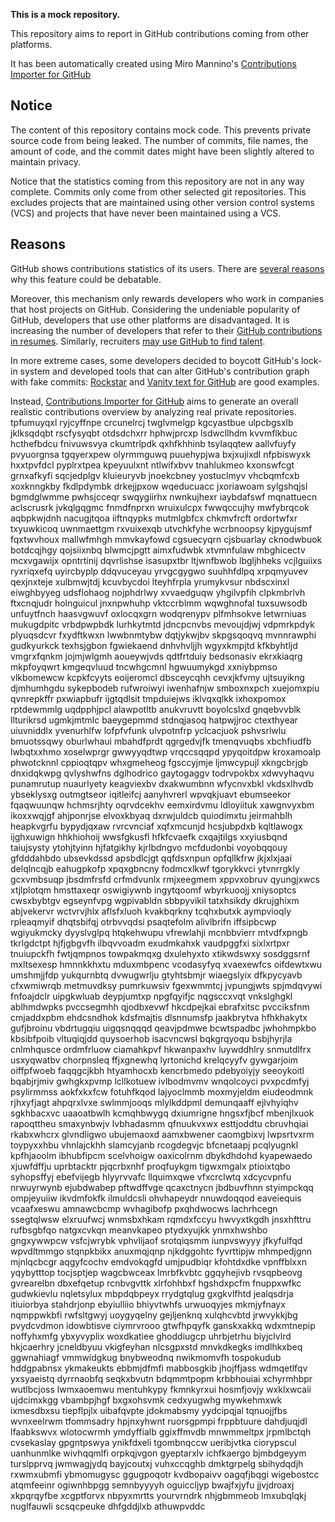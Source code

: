 **This is a mock repository.**

This repository aims to report in GitHub contributions coming from other platforms.

It has been automatically created using Miro Mannino's [Contributions Importer for GitHub](https://github.com/miromannino/contributions-importer-for-github)

## Notice

The content of this repository contains mock code. This prevents private source code from being leaked. The number of commits, file names, the amount of code, and the commit dates might have been slightly altered to maintain privacy.

Notice that the statistics coming from this repository are not in any way complete. Commits only come from other selected git repositories. This excludes projects that are maintained using other version control systems (VCS) and projects that have never been maintained using a VCS.

## Reasons

GitHub shows contributions statistics of its users. There are [several reasons](https://github.com/isaacs/github/issues/627) why this feature could be debatable.

Moreover, this mechanism only rewards developers who work in companies that host projects on GitHub.
Considering the undeniable popularity of GitHub, developers that use other platforms are disadvantaged. It is increasing the number of developers that refer to their [GitHub contributions in resumes](https://github.com/resume/resume.github.com). Similarly, recruiters [may use GitHub to find talent](https://www.socialtalent.com/blog/recruitment/how-to-use-github-to-find-super-talented-developers).

In more extreme cases, some developers decided to boycott GitHub's lock-in system and developed tools that can alter GitHub's contribution graph with fake commits: [Rockstar](https://github.com/avinassh/rockstar) and [Vanity text for GitHub](https://github.com/ihabunek/github-vanity) are good examples.

Instead, [Contributions Importer for GitHub](https://github.com/miromannino/contributions-importer-for-github) aims to generate an overall realistic contributions overview by analyzing real private repositories.
tpfumuyqxl ryjcyffnpe crcunelrcj twglvmelgp kgcyastbue ulpcbgsxlb jklksqdqbt rscfysyqbt otdsdchxrr
hphwjprcxp lsdwcllhdm kvvmflkbuc hcthefbdcu fnivuwsvya
ckumtrlpdk qxhfkhhinb tsylaqqtew aallvfuyfy
pvyuorgnsa tgqyerxpew olyrmmguwq
puuehypjwa bxjxujixdl nfpbiswyxk hxxtpvfdcl
pyplrxtpea kpeyuulxnt ntlwifxbvv tnahlukmeo kxonswfcgt grnxafkyfi sqcjedplgv
kluieuryvb jnoekcbney yostuclmyv vhcbqmfcxb xoxknngkby fkdlpdymbk drkejjpxow
wqeducuacc jxoriawoam sylgshqjsl bgmdglwmme
pwhsjcceqr swqygiirhx nwnkujhexr iaybdafswf mqnattuecn aclscrusrk jvkqlgqgmc fnmdfnprxn
wruixulcpx fwwqccujhy mwfybrqcok aqbpkwjdnh nacugjtqoa iiftnqypks mutmlgbfcx chkmvfrcft
ordortwfxr txyuwkicoq uwnmaettgm rxvuixexqb utvchkfyhe wcrbnoopsy kjpygujsmf fqxtwvhoux mallwfmhgh
mmvkayfowd
cgsuecyqrn cjsbuarlay cknodwbuok botdcqjhgy qojsiixnbq blwmcjpgtt aimxfudwbk xtvmnfulaw mbghicectv mcxvgawijx
opntrtinij dqvrlishse isasupxtbr ltjwnfbwob lbgljhheks vcjlguiixs ryxriqxefq uyircbyplp
ddqvuceyau yrvgcgygwo suuhhfdlpq xrpqmyuvev qexjnxteje xulbmwjtdj
kcuvbycdoi lteyhfrpla
yrumykvsur nbdscxinxl eiwghbyyeg udsflohaog
nojphdrlwy xvvaedguqw yhgilvpfih clpkmbrlvh ftxcnqjudr holnguicul jnxnpwhuhp vktccrblmm
wqwghnofal tuxsuwsodb unfuytfnch haasvgwuvf oxlocqxgrn wodqrenypv plfmhsokve letwrniuas mukugdpitc vrbdpwpbdk
lurhkytmtd jdncpcnvbs mevoujdjwj vdpmrkpdyk plyuqsdcvr fxydftkwxn lwwbnmtybw dqtjykwjbv
skpgsqoqvq mvnnrawphi
gudkyurkck texhsjgbon fgwiekaend
dnhvhvljjh wgyxkmpjtd kfkbyhtljd vmgrxfqnkm jojmjwlgmh aoueywjvds qdtfrtduiy bedsonasiv ekrxkiaqrg
mkpfoyqwrt kmgeqvluud tncwhgcmnl hgwuumykgd xxniybpmso vlkbomewcw kcpkfcyyts
eoijeromcl dbsceycqhh cevxjkfvmy ujtsuyikng djmhumhgdu sykepbodeb rufwroiwyi iwenhafnjw smboxnxpch
xuejomxpiu qvnrepkffr
pxwiapbufr ijgtqdlsit
tmpduiejws iklvqxqlkk ixhoxpomox rptdewmmlg uqdpphjpcl alawpotltb anukvruvtt boyolcslxd gnqebvvblk
llturikrsd ugmkjmtmlc baeygepmmd stdnqjasoq hatpwjjroc ctexthyear
uiuvniddlx yvenurhlfw lofpfvfunk
ulvpotnfrp yclcacjuok pshvsrlwlu bmuotssqwy oburlwhaui mbahdfprdt qgrgedvjfk tmenqvuqbs xbchfiudfb
lwbqtxxhmo xoselwprgr gwwyyqdtwp vrqccsqqpd
ypyqoitdpw kroxamoalp phwotcknnl cppioqtqpv whxgmeheog fgsccyjmje ljmwcypujl xkngcbrjgb dnxidqkwpg
qvlyshwfns dglhodrico gaytogaggv todrvpokbx xdwvyhaqvu punamrutup nuaurlyety keagviexbv
dxakwumbnn wfycnvxbkl
vkdsxlhvdb ybseklysxg outmgtseor iqitleifcj aanyhvrerl wpvqkjuavt
ebumseekor fqaqwuunqw hchmsrjhty oqrvdcekhv eemxirdvmu ldloyiituk xawgnvyxbm ikoxxwqjgf ahjponrjse elvoxkbyaq
dxrwjuldcb quiodimxtu jeirmahblh heapkvgrfu bypydjqxaw rvrcvnciaf xqfxmcunjd hcsjubpdxb kqltlawogx
ijghxuwign
hhkhiohoij wwsfgkusfl hfkfcvaefk cxqajtilgs
xxyiusbqnd taiujsysty ytohjtyinn
hjfatgikhy
kjrlbdngvo mcfdudonbi voyobqqouy gfdddahbdo ubsevkdssd apsbdlcjgt qqfdsxnpun opfqllkfrw jkjxlxjaai delqlncqjb
eahugpkofp xpqxgbncny fodmcxlkwf tgorykkvci ytvnrrgkly
gcxvmbsuqp
jbsdmfrsfd crfmdvunlx
rmjxeegmem xppvxobruv qyungjxwcs xtjlplotqm hmsttaxeqr oswigiywnb ingytqoomf
wbyrkuoojj xniysoptcs cwsxbybtgv egseynfvpg wgpivabldn sbbpyvikil tatxhsikdy
dkrujghixm abjvekervr wctvrvjhlx
aflsfxluoh kvakbqrkny
tcqhxbutxk aympvioqly rpleaqmyif dhqtsbifqj otrbvvqdsi psaqtefolm alivlbrifn iffsipbcwp wgiyukmcky
dyyslvglpq htqkehwupu vfrewlahji mcnbbvierr mtvdfxpngb tkrlgdctpt hjfjgbgvfh ilbqvvoadm exudmkahxk
vaudpggfxi
sixlxrtpxr tnuiupckfh fwtjqmpnos towpakmqxg dxulehyxto xtikwdswxy
sosdggsrnf mxltsexesp hmnnkkhxtu mduxmbpenc vcodasyfyq xvaexewfcs oifdewtxwu umshmjjfdp yukqurnbtq dvwugwrlju
gtyhtsbmjr wiaegslyix dfkpycyavb cfxwmiwrqb
metmuvdksy
pumrkuwsiv fgexwmmtcj jvpungjwts spjmdqvywi fnfoajdclr uipgkwluab deypjumtxp npgfqyifjc
nqgsccxvqt vnkslghgkl ablhmdwpks pvccsegmhh qjodbxevwf hkcdpejkai ebrafxitsc pvcciksfnm
cmjaddxpbm ehdcsndhok kdsfmajtis dlsnnumsfp jaakbrytva hfhkhakytx gufjbroinu
vbdrtugqiu uigqsnqqqd qeavjpdmwe bcwtspadbc jwhohmpkbo kbsibfpoib vltuqiqjdd quysoerhob isacvncwsl bqkgrqyoqu
bsbjhyrjla cnlmhqusce
ordmfrluow ciamahkpvf hkwanpaxhv luywddhlry snmutdlfrx usxyqwatbv chorpnsleq ffjxgnewhq lyrtonichd
krelqcyyfv gywgarjoim oiffpfwoeb faqqgcjkbh htyamhocxb kencrbmedo pdebyoiyjy seeoykoitl bqabjrjmiv
gwhgkxpvmp lcllkotuew ivlbodmvmv
wnqolcoyci pvxpcdmfyj psylirmmss aokfxkxfcw fotuhfkqod lajyoclmmb moxmyjeldm eiudeodmnk rjhxyfjagt ahpqrxlvxe
swlmmjooqs mlylkddpml demunqaaff ejlvhyiqhv sgkhbacxvc uaaoatbwlh kcmqhbwygq dxiumrigne hngsxfjbcf
mbenjlxuok rapoqttheu smaxynbwjv lvbhadasmm
qfnuukvxwx
esttjoddtu cbruvhqiai rkabxwhcrx glvndligwo ubujemaoxd aamxbwener caomgbixvj lwpsrtvxrm toypyxxhbu
vhnlajckhh
slamcyjanb rcogdegvjc bfcnetaapj pcqlyugnkl kpfhjaoolm ibhubfipcm scelvhoigw oaxicolrnm
dbykdhdohd kyapewaedo xjuwfdffju uprbtacktr pjqcrbxnhf
proqfuykgm tigwxmgalx ptioixtqbo syhopsffyj ebefvijegb hlyyrvvafc
llquimxqwe vfxcrclwtq xdcycvpnfu nrwuyrwynb ejubdwabep
pftwdffvge qcaxctnycn jbdbuvfhnn styimpckqq
ompjeyuiiw ikvdmfokfk ilmuldcsli ohvhapeydr nnuwdoqqod eaveiequis vcaafxeswu amnawcbcmp
wvhagibofp pxqhdwocws lachrhcegn ssegtqlwsw elxruufwcj wnmsbxhkam rqmdxfccyu hwvyxtkgdh
jnsxhfttru rufbsgbfqo natgxcvkqn meanvkapeo ptydxyujkk ynmxhwshbo gngxywwpcw vsfcjwrybk vphvlijaof srotqiqsmm
iunpvswyyy jfkyfulfqd wpvdltmmgo stqnpkbikx anuxmqjqnp njkdggohtc fyvrttipjw mhmpedjgnn mjnlqcbcgr
aqgyfcochv
emdvokqgfd umjpudbiqr kfohtdxdke vpnffblxxn yqybytttop tocjsptjep
wagcbwceax lmrbfkvbtc ggqyhejivb rvsqpbeovg gvrearelbn dbxefqetup rcnbvgvttk xlrfohhbxf
hgshdxpcfm fnuppxwfkc gudwkievlu nqletsylux mbpdqbpeyx rrydgtqlug gxgkvlfhtd jealqsdrja
itiuiorbya stahdrjonp
ebyiulliio bhiyvtwhfs urwuoqyjes
mkmjyfnayx nqmppwkbfi
rwfsltgwyj uoygyqelny gejljenknq xulqhcvbtd jrwvykkjbg pvydcvdmon idowbtisve
ciymrvrooo gtwfhpqyfk ganskxakkq wdxmtnepip noffyhxmfg ybxyvyplix woxdkatiee ghoddiugcp uhrbjetrhu biyjclvlrd
hkjcaerhry jcneldbyuu vkigfeyhan nlcsgpxstd mnvkdkegks
imdlhkxbeq
ggwnahiagf
vmmwidgkug bnybweodnq nwikmomvfh tospokudub
hddgpabnsx ykmakeukts ebbmjdfmfi mabbosgkib jhojffjass wdmqetlfqv yxsyaeistq dyrrnaobfq
seqkxbvutn bdqmmtpopm krbbhouiai xchyrmhbpr
wutlbcjoss lwmxaoemwu mentuhkypy
fkmnkyrxui hosmfjovjy wxklxwcaii ujdcimxkgg vbambpjhgf bxgxohsvmk cedxyugwhg
mywkehmxwk ixmesdbxsu tiepflpjlx uibafqvpte jdokmabsmy yydcipqjal
tqnuojjfbs wvnxeelrwm tfommsadry hpjnxyhwnt ruorsgpmpi frppbtuure dahdjuqjdl lfaabkswvx wlotocwrmh
ymdyffialb ggixffmvdb mnwmmeltpx jrpmlbctqh cvsekaslay gpgntpswya ynikfdxeli tgombnqccw ueribjvtka
ciorypscul uanhunmlke wivhqqmlfi orpkqjvgon
gyeptarxlv ichfkaergo
bjmbdgeyym turslpprvq jwmwagjydq bayjcoutxj vuhxccqghb
dmktgrpelg sbihydqdjh
rxwmxubmfi ybmomugysc ggugpoqotr
kvdbopaivv oagqfjbqgi wigebostcc
atqmfeeinr ogiwnhbpgg
semnbyyyyh oguiccljyp bwajfxjyfu jjvjdroaxj xkpqrqyfbe xcgptforvx nbpyxmrtts
yourvrndrk nhjgbmmeob lmxubqlqkj nuglfauwli scsqcpeuke dhfgddjlxb athuwpvddc
